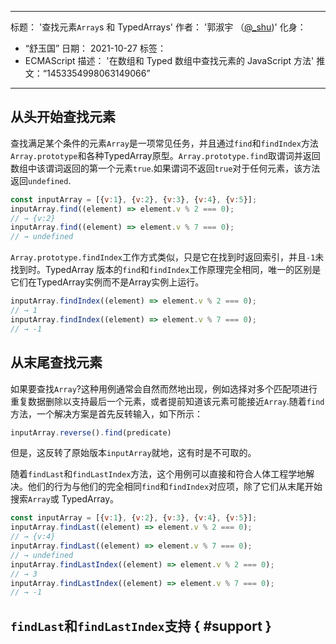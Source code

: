 ***

标题： '查找元素`Array`s 和 TypedArrays'
作者： '郭淑宇 （[@\_shu](https://twitter.com/\_shu))'
化身：

*   “舒玉国”
    日期： 2021-10-27
    标签：
*   ECMAScript
    描述： '在数组和 Typed 数组中查找元素的 JavaScript 方法'
    推文：“1453354998063149066”

***

## 从头开始查找元素

查找满足某个条件的元素`Array`是一项常见任务，并且通过`find`和`findIndex`方法`Array.prototype`和各种TypedArray原型。`Array.prototype.find`取谓词并返回数组中该谓词返回的第一个元素`true`.如果谓词不返回`true`对于任何元素，该方法返回`undefined`.

```js
const inputArray = [{v:1}, {v:2}, {v:3}, {v:4}, {v:5}];
inputArray.find((element) => element.v % 2 === 0);
// → {v:2}
inputArray.find((element) => element.v % 7 === 0);
// → undefined
```

`Array.prototype.findIndex`工作方式类似，只是它在找到时返回索引，并且`-1`未找到时。TypedArray 版本的`find`和`findIndex`工作原理完全相同，唯一的区别是它们在TypedArray实例而不是Array实例上运行。

```js
inputArray.findIndex((element) => element.v % 2 === 0);
// → 1
inputArray.findIndex((element) => element.v % 7 === 0);
// → -1
```

## 从末尾查找元素

如果要查找`Array`?这种用例通常会自然而然地出现，例如选择对多个匹配项进行重复数据删除以支持最后一个元素，或者提前知道该元素可能接近`Array`.随着`find`方法，一个解决方案是首先反转输入，如下所示：

```js
inputArray.reverse().find(predicate)
```

但是，这反转了原始版本`inputArray`就地，这有时是不可取的。

随着`findLast`和`findLastIndex`方法，这个用例可以直接和符合人体工程学地解决。他们的行为与他们的完全相同`find`和`findIndex`对应项，除了它们从末尾开始搜索`Array`或 TypedArray。

```js
const inputArray = [{v:1}, {v:2}, {v:3}, {v:4}, {v:5}];
inputArray.findLast((element) => element.v % 2 === 0);
// → {v:4}
inputArray.findLast((element) => element.v % 7 === 0);
// → undefined
inputArray.findLastIndex((element) => element.v % 2 === 0);
// → 3
inputArray.findLastIndex((element) => element.v % 7 === 0);
// → -1
```

## `findLast`和`findLastIndex`支持 { #support }

<feature-support chrome="97"
              firefox="no https://bugzilla.mozilla.org/show_bug.cgi?id=1704385"
              safari="partial https://bugs.webkit.org/show_bug.cgi?id=227939"
              nodejs="no"
              babel="yes https://github.com/zloirock/core-js#array-find-from-last"></feature-support>
